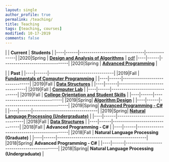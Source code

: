 ```yaml
---
layout: single
author_profile: true
permalink: /teaching/
title: Teaching
tags: [teaching, courses]
modified: 10-17-2019
comments: false
---
```


|           | **Current**                    | **Students** |
|----|------|--------------------------------|--------------|
|2020|Spring  | **<a href="http://sauleh.github.io/ad98/">Design and Analysis of Algorithms</a>**         | [pdf](../static_files/students/ad98992.pdf)
|----|------|--------------------------------|
|2020|Spring  | **<a href="http://sauleh.github.io/ap98/">Advanced Programming</a>** |


|           | **Past**                       |
|----|------|--------------------------------|
|2019|Fall  | **<a href="http://sauleh.github.io/fc98/">Fundamentals of Computer Programming</a>**         |
|----|------|--------------------------------|
|2019|Fall  | **<a href="http://sauleh.github.io/ds98/">Data Structures</a>** |
|----|------|--------------------------------|
|2019|Fall  | **<a href="http://sauleh.github.io/fc98/">Computer Lab</a>** |
|----|------|--------------------------------|
|2019|Fall  | **<a href="http://sauleh.github.io/co98/">College Orientation and Student Skills</a>** |
|----|------|--------------------------------|
|2019|Spring| **<a href="http://sauleh.github.io/ad97/">Algorithm Design</a>**         |
|----|------|--------------------------------|
|2019|Spring| **<a href="http://sauleh.github.io/ap97/">Advanced Programming - C#</a>** |
|----|------|--------------------------------|
|2019|Spring| **<a href="http://sauleh.github.io/nlp97/">Natural Language Processing (Undergraduate)</a>** |
|----|------|--------------------------------|
|2018|Fall  | **<a href="http://sauleh.github.io/ds97/">Data Structures</a>**            |
|----|------|--------------------------------|
|2018|Fall  | **Advanced Programming - C#** |
|----|------|--------------------------------------------|
|2018|Fall  | **Natural Language Processing (Graduate)** |
|----|------|--------------------------------------------|
|2018|Spring| **Advanced Programming - C#**             |
|----|------|--------------------------------------------|
|2018|Spring| **Natural Language Processing (Undergraduate)** |
